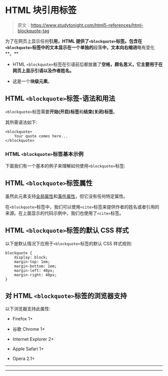 # HTML 块引用标签

> 原文：<https://www.studytonight.com/html5-references/html-blockquote-tag>

为了在网页上显示任何**引用，HTML 提供了`<blockquote>`标签。包含在`<blockquote>`标签中的文本显示在一个单独的**段落**中，文本向右缩进**略有变化**。**

*   HTML `<blockquote>`标签在引语前后都放置了**空格，顾名思义，它主要用于在网页上显示引语以及作者姓名。**

*   这是一个**块级元素**。

## HTML `<blockquote>`标签-语法和用法

`<blockquote>`标签需要**开始(开启)标签**和**结束(关闭)标签**。

其所需语法如下:

```
<blockquote>
    Your quote comes here...
</blockquote> 
```

### HTML `<blockquote>`标签基本示例

下面我们有一个基本的例子来理解如何使用`<blockquote>`标签:

## HTML `<blockquote>`标签属性

虽然此元素支持[全局属性](https://www.studytonight.com/html5-references/html-global-attributes)和[事件属性](https://www.studytonight.com/html5-references/html-event-attributes)，但它没有任何特定属性。

在`<blockquote>`标签中，我们可以使用`<cite>`标签来提供作者的姓名或者引用的来源。在上面显示的代码示例中，我们也使用了`<cite>`标签。

## HTML `<blockquote>`标签的默认 CSS 样式

以下是默认情况下应用于`<blockquote>`标签的默认 CSS 样式规则:

```
blockquote {
    display: block;
    margin-top: 1em;
    margin-bottom: 1em;
    margin-left: 40px;
    margin-right: 40px;
}
```

## 对 HTML `<blockquote>`标签的浏览器支持

以下浏览器支持此属性:

*   Firefox 1+

*   谷歌 Chrome 1+

*   Internet Explorer 2+

*   Apple Safari 1+

*   Opera 2.1+

* * *

* * *